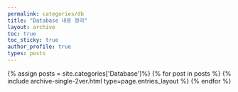 ```yaml
---
permalink: categories/db
title: "Database 내용 정리"
layout: archive
toc: true
toc_sticky: true
author_profile: true
types: posts
---
```


{% assign posts = site.categories['Database']%}
{% for post in posts %}
  {% include archive-single-2ver.html type=page.entries_layout %}
{% endfor %}
